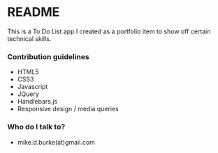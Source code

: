 # README #

This is a To Do List app I created as a portfolio item to show off certain technical skills.

### Contribution guidelines ###

* HTML5
* CSS3
* Javascript
* JQuery
* Handlebars.js
* Responsive design / media queries

### Who do I talk to? ###

* mike.d.burke(at)gmail.com